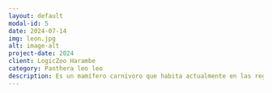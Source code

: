 ```yaml
---
layout: default
modal-id: 5
date: 2024-07-14
img: leon.jpg
alt: image-alt
project-date: 2024
client: LogicZoo Harambe
category: Panthera leo leo
description: Es un mamífero carnívoro que habita actualmente en las regiones del norte de África y Asia. Después del tigre, es el segundo felino de mayor tamaño. Sus patas son anchas y muy fuertes, diseñadas para las capturas de alta resistencia, pero no para las carreras largas.
---
```

